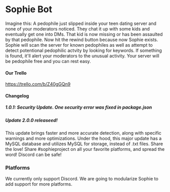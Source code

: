 # Sophie Bot

Imagine this: A pedophile just slipped inside your teen dating server and none of your moderators noticed. They chat it up with some kids and eventually get one into DMs. That kid is now missing or has been assaulted by that pedophile. Now hit the rewind button because now Sophie exists. Sophie will scan the server for known pedophiles as well as attempt to detect potentional pedophilic actvity by looking for keywords. If something is found, it'll alert your moderators to the unusual activity. Your server will be pedophile free and you can rest easy.

#### Our Trello
https://trello.com/b/Z40gGQn9

#### Changelog

##### 1.0.1: Security Update. One security error was fixed in package.json
##### Update 2.0.0 releaseed!
  This update brings faster and more accurate detection, along with specific warnings and more optimizations.
  Under the hood, this major update has a MySQL database and utilizes MySQL for storage, instead of .txt files.
  Share the love! Share #sophieproject on all your favorite platforms, and spread the word! Discord can be safe!
  
### Platforms
We currently only support Discord. We are going to modularize Sophie to add support for more platforms.
